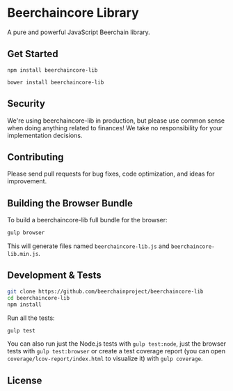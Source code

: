 Beerchaincore Library
=======

A pure and powerful JavaScript Beerchain library.


## Get Started

```
npm install beerchaincore-lib
```

```
bower install beerchaincore-lib
```

## Security

We're using beerchaincore-lib in production, but please use common sense when doing anything related to finances! We take no responsibility for your implementation decisions.



## Contributing

Please send pull requests for bug fixes, code optimization, and ideas for improvement. 

## Building the Browser Bundle

To build a beerchaincore-lib full bundle for the browser:

```sh
gulp browser
```

This will generate files named `beerchaincore-lib.js` and `beerchaincore-lib.min.js`.

## Development & Tests

```sh
git clone https://github.com/beerchainproject/beerchaincore-lib
cd beerchaincore-lib
npm install
```

Run all the tests:

```sh
gulp test
```

You can also run just the Node.js tests with `gulp test:node`, just the browser tests with `gulp test:browser`
or create a test coverage report (you can open `coverage/lcov-report/index.html` to visualize it) with `gulp coverage`.

## License

